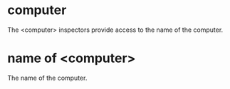# computer

The &lt;computer&gt; inspectors provide access to the name of the computer.

# name of &lt;computer&gt;

The name of the computer.
